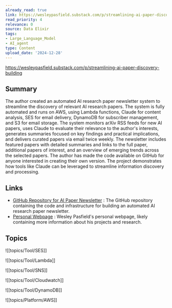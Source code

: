 ```yaml
---
already_read: true
link: https://wesleypasfield.substack.com/p/streamlining-ai-paper-discovery-building
read_priority: 4
relevance: 0
source: Data Elixir
tags:
- Large_Language_Model
- AI_agent
type: Content
upload_date: '2024-12-28'
---
```


https://wesleypasfield.substack.com/p/streamlining-ai-paper-discovery-building
## Summary

The author created an automated AI research paper newsletter system to streamline the discovery of relevant AI research papers. The system is fully automated and runs on AWS, using Lambda functions, Claude for content analysis, SES for email delivery, DynamoDB for subscriber management, and S3 for email storage. The system monitors arXiv RSS feeds for new AI papers, uses Claude to evaluate their relevance to the author's interests, generates summaries focused on key findings and practical implications, and delivers curated papers via email twice weekly. The newsletter includes featured papers with detailed summaries and links to the full paper, additional papers of interest, and an overview of emerging trends across the selected papers. The author has made the code available on GitHub for anyone interested in creating their own version. The project demonstrates how tools like Claude can be leveraged to streamline information discovery and processing.
## Links

- [GitHub Repository for AI Paper Newsletter](https://github.com/WesleyPasfield/paper_newsletter) : The GitHub repository containing the code and infrastructure for building an automated AI research paper newsletter.
- [Personal Webpage](https://wesleypasfield.com/aipapers) : Wesley Pasfield's personal webpage, likely containing more information about his projects and research.

## Topics

![[topics/Tool/SES]]

![[topics/Tool/Lambda]]

![[topics/Tool/SNS]]

![[topics/Tool/Cloudwatch]]

![[topics/Tool/DynamoDB]]

![[topics/Platform/AWS]]